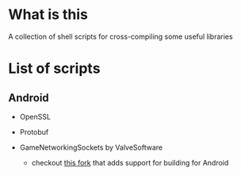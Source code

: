 # What is this

A collection of shell scripts for cross-compiling some useful libraries

# List of scripts

## Android

* OpenSSL

* Protobuf

* GameNetworkingSockets by ValveSoftware
  * checkout [this fork](https://github.com/tshao4/GameNetworkingSockets) that adds support for building for Android

